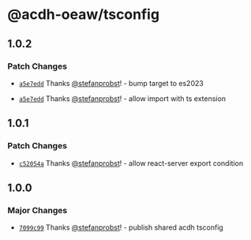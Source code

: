 # @acdh-oeaw/tsconfig

## 1.0.2

### Patch Changes

- [`a5e7edd`](https://github.com/acdh-oeaw/tsconfig/commit/a5e7edd9e8f50d6865ce4e029f2f9a262fde4121)
  Thanks [@stefanprobst](https://github.com/stefanprobst)! - bump target to es2023

- [`a5e7edd`](https://github.com/acdh-oeaw/tsconfig/commit/a5e7edd9e8f50d6865ce4e029f2f9a262fde4121)
  Thanks [@stefanprobst](https://github.com/stefanprobst)! - allow import with ts extension

## 1.0.1

### Patch Changes

- [`c52054a`](https://github.com/acdh-oeaw/tsconfig/commit/c52054ac1ed0fd316f174874dd5d81c0edbea790)
  Thanks [@stefanprobst](https://github.com/stefanprobst)! - allow react-server export condition

## 1.0.0

### Major Changes

- [`7099c99`](https://github.com/acdh-oeaw/tsconfig/commit/7099c9998a87d7cdded84d64dbe07a41b2d0f119)
  Thanks [@stefanprobst](https://github.com/stefanprobst)! - publish shared acdh tsconfig
